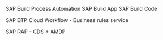 



SAP Build Process Automation
SAP Build App
SAP Build Code 

SAP BTP Cloud Workflow - Business rules service

SAP RAP - CDS + AMDP

